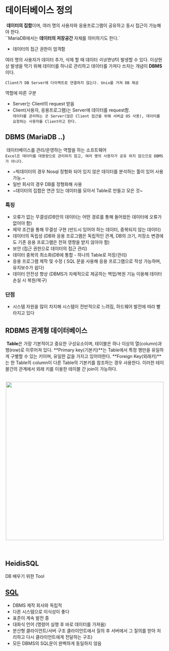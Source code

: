 # 데이터베이스 정의
&nbsp;**데이터의 집합**이며, 여러 명의 사용자와 응용프로그램이 공유하고 동시 접근이 가능해야 한다.<br>
``MariaDB에서는 **데이터의 저장공간** 자체를 의미하기도 한다.`
+ 데이터의 접근 권한이 엄격함 <br>


여러 명의 사용자가 데이터 추가, 삭제 할 때 데이터 *이상현상*이 발생할 수 있다. 이상현상 발생을 막기 위해 데이터를 하나로 관리하고 데이터를 가져다 쓰자는 개념이 **DBMS**이다.<br>

`Client가 DB Server에 다이렉트로 연결하지 않는다. Unix를 거쳐 DB 제공`

역할에 따른 구분
- Server는 Client의 request 받음
- Client(사용자, 응용프로그램)는 Server에 데이터를 request함.<br>
`데이터를 관리하는 곳 Server(많은 Client 접근을 위해 서버급 OS 사용), 데이터를 요청하는 사용자를 Client라고 한다.`


## DBMS (MariaDB ..)
&nbsp;데이터베이스를 관리/운영하는 역할을 하는 소프트웨어<br>
`Excel은 데이터를 대용량으로 관리하지 않고, 여러 명의 사용자가 공유 하지 않으므로 DBMS가 아니다.`

+ ~빅데이터의 경우 Nosql 정형화 되어 있지 않은 데이터를 분석하는 툴이 있어 사용가능.~
+ 일반 회사의 경우 DB를 정형화해 사용
+ ~데이터의 집합은 연관 있는 데이터를 모아서 Table로 만들고 모은 것~

### 특징
- 오류가 없는 무결성(DB안의 데이터는 어떤 경로를 통해 들어왔든 데이터에 오류가 없어야 함)
- 제약 조건을 통해 무결성 구현 (반드시 있어야 하는 데이터, 중복되지 않는 데이터)
- 데이터의 독립성 (DB와 응용 프로그램은 독립적인 관계, DB의 크기, 저장소 변경에도 기존 응용 프로그램은 전혀 영향을 받지 않아야 함)
- 보안 (접근 권한으로 데이터의 접근 관리)
- 데이터 중복의 최소화(DB에 통합 - 하나의 Table로 저장/관리)
- 응용 프로그램 제작 및 수정 ( SQL 문을 사용해 응용 프로그램으로 작성 가능하며, 유지보수가 쉽다)
- 데이터 안전성 향상 (DBMS가 자체적으로 제공하는 백업/복원 기능 이용해 데이터 손실 시 복원/복구)

### 단점
- 시스템 자원을 많이 차지해 시스템이 전반적으로 느려짐, 하드웨어 발전에 따라 빨라지고 있다

## RDBMS 관계형 데이터베이스
&nbsp;**Table**은 가장 기본적이고 중요한 구성요소이며, 테이블은 하나 이상의 열(column)과 행(row)로 이루어져 있다.&nbsp;**Primary key(기본키)**는 Table에서 특정 행만을 유일하게 구별할 수 있는 키이며, 유일한 값을 가지고 있어야한다.&nbsp;**Foreign Key(외래키)**는 한 Table의 column이 다른 Table의 기본키를 참조하는 경우 사용한다. 이러한 테이블간의 관계에서 외래 키를 이용한 테이블 간 join이 가능하다.<br><br>
<p align="center"><img src="https://img1.daumcdn.net/thumb/R1280x0/?scode=mtistory2&fname=https%3A%2F%2Fblog.kakaocdn.net%2Fdn%2Fdthgnu%2Fbtsc1vzNtqf%2FcdntQvkYPIAjkxXij6wF7K%2Fimg.png" width="500" height="500"></p><br>

## HeidisSQL
DB 배우기 위한 Tool 

## [SQL](https://github.com/JeHa-An/KOSTA/blob/main/database/SQL.md)
- DBMS 제작 회사와 독립적
- 다른 시스템으로 이식성이 좋다
- 표준이 계속 발전 중
- 대화식 언어 (명령어 실행 후 바로 데이터를 가져옴)
- 분산형 클라이언트/서버 구조 클라이언트에서 질의 후 서버에서 그 질의를 받아 처리하고 다시 클라이언트에게 전달하는 구조)
- 모든 DBMS의 SQL문이 완벽하게 동일하지 않음
